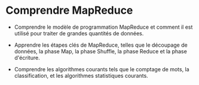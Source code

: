 # Comprendre MapReduce
 
-   Comprendre le modèle de programmation MapReduce et comment il est utilisé pour traiter de grandes quantités de données.

-   Apprendre les étapes clés de MapReduce, telles que le découpage de données, la phase Map, la phase Shuffle, la phase Reduce et la phase d'écriture.

-   Comprendre les algorithmes courants tels que le comptage de mots, la classification, et les algorithmes statistiques courants.